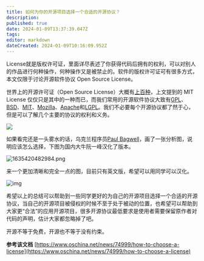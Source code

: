 ```yaml
---
title: 如何为你的开源项目选择一个合适的开源协议？
description: 
published: true
date: 2024-01-09T13:37:39.047Z
tags: 
editor: markdown
dateCreated: 2024-01-09T10:16:09.952Z
---
```


License就是版权许可证，里面详尽表述了你获得代码后拥有的权利，可以对别人的作品进行何种操作，何种操作又是被禁止的。软件的版权许可证可有很多方式，本文仅限于讨论开源软件协议 Open Source License。


世界上的开源许可证（Open Source License）大概有[上百种](https://www.oschina.net/action/GoToLink?url=http%3A%2F%2Fwww.gnu.org%2Flicenses%2Flicense-list.html)，上文提到的 MIT License 仅仅只是其中的一种而已，而我们常用的开源软件协议大致有[GPL](https://www.oschina.net/action/GoToLink?url=http%3A%2F%2Fwww.gnu.org%2Flicenses%2Fgpl.html)、[BSD](https://www.oschina.net/action/GoToLink?url=http%3A%2F%2Fen.wikipedia.org%2Fwiki%2FBSD_licenses)、[MIT](https://www.oschina.net/action/GoToLink?url=http%3A%2F%2Fen.wikipedia.org%2Fwiki%2FMIT_License)、[Mozilla](https://www.oschina.net/action/GoToLink?url=http%3A%2F%2Fwww.mozilla.org%2FMPL%2F)、[Apache](https://www.oschina.net/action/GoToLink?url=http%3A%2F%2Fwww.apache.org%2Flicenses%2FLICENSE-2.0)和[LGPL](https://www.oschina.net/action/GoToLink?url=http%3A%2F%2Fwww.gnu.org%2Fcopyleft%2Flesser.html)。我们不必要每个开源协议都了然于心，但是可以了解几个主要的协议的权利和义务。

![](image/如何为你的开源项目选择一个合适的开源协议？/1640431424035.png)

如果看完还是一头雾水的话，乌克兰程序员[Paul Bagwell](https://www.oschina.net/action/GoToLink?url=http%3A%2F%2Fpbagwl.com%2Fpost%2F5078147450%2Fdescription-of-popular-software-licenses)，画了一张分析图，说明应该怎么选择，下图为国内大牛阮一峰汉化了版本。


![1635420482984.png](image/如何为你的开源项目选择一个合适的开源协议？/1635420482984.png)

来一个更加清晰和完全一点的图，目前只有英文版，希望可以用同学可以汉化。

![img](image/如何为你的开源项目选择一个合适的开源协议？/1640431385486.png)

希望以上的总结可以帮助到一些同学更好的为自己的开源项目选择一个合适的开源协议，当自己的开源项目被侵权的时候不至于处于被动的位置，也希望可以帮助到大家更“合法”的应用开源项目，很多开源协议最低要求是使用者需要保留原作者对代码的声明，估计大家都忽略掉了吧。

开源不等于免费，开源也不等于没有约束。

**参考该文档**
[https://www.oschina.net/news/74999/how-to-choose-a-license](https://www.oschina.net/news/74999/how-to-choose-a-license)
